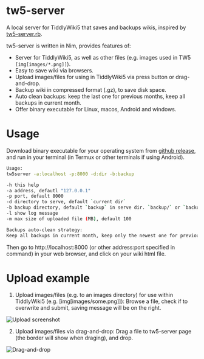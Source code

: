 # tw5-server

A local server for TiddlyWiki5 that saves and backups wikis, inspired by [tw5-server.rb](https://gist.github.com/jimfoltz/ee791c1bdd30ce137bc23cce826096da).

tw5-server is written in Nim, provides features of:

- Server for TiddlyWiki5, as well as other files (e.g. images used in TW5 `[img[images/*.png]]`).
- Easy to save wiki via browsers.
- Upload images/files for using in TiddlyWiki5 via press button or drag-and-drop.
- Backup wiki in compressed format (.gz), to save disk space.
- Auto clean backups: keep the last one for previous months, keep all backups in current month.
- Offer binary executable for Linux, macos, Android and windows.

# Usage

Download binary executable for your operating system from [github release](https://github.com/hffqyd/tw5-server/releases), and run in your terminal (in Termux or other terminals if using Android).

```bash
Usage:
tw5server -a:localhost -p:8000 -d:dir -b:backup

-h this help
-a address, defautl "127.0.0.1"
-p port, default 8000
-d directory to serve, default `current dir`
-b backup directory, default `backup` in serve dir. `backup/` or `backup\\` for a backup path.
-l show log message
-m max size of uploaded file (MB), default 100

Backups auto-clean strategy:
Keep all backups in current month, keep only the newest one for previous months.
```

Then go to http://localhost:8000 (or other address:port specified in command) in your web browser, and click on your wiki html file.

# Upload example

1. Upload images/files (e.g. to an images directory) for use within TiddlyWiki5 (e.g. [img[images/some.png]]): Browse a file, check if to overwrite and submit, saving message will be on the right.

![Upload screenshot](upload.png)

2. Upload images/files via drag-and-drop: Drag a file to tw5-server page (the border will show when draging), and drop.

![Drag-and-drop](drag-drop.png)
